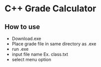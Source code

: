 # C++ Grade Calculator

## How to use

+ Download.exe
+ Place grade file in same directory as .exe
+ run .exe
+ input file name Ex. class.txt
+ select menu option
